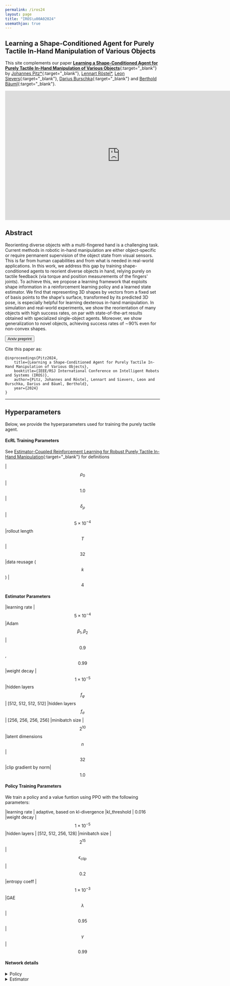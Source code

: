 ```yaml
---
permalink: /iros24
layout: page
title: "IROS\u00A02024"
usemathjax: true
---
```

## Learning a Shape-Conditioned Agent for Purely Tactile In-Hand Manipulation of Various Objects

This site complements our paper [**Learning a Shape-Conditioned Agent for Purely Tactile In-Hand Manipulation of Various Objects**](https://arxiv.org/abs/2407.18834){:target="_blank"} by
[Johannes Pitz\*](https://www.linkedin.com/in/johannes-pitz/){:target="_blank"}, [Lennart Röstel\*](https://scholar.google.com/citations?user=BPUd5h0AAAAJ&hl=en&oi=sra), [Leon Sievers](https://www.linkedin.com/in/leon-sievers/){:target="_blank"}, [Darius Burschka](https://scholar.google.com/citations?hl=en&user=y-MzVoUAAAAJ){:target="_blank"} and [Berthold Bäuml](https://scholar.google.com/citations?hl=en&user=fjvpDsEAAAAJ){:target="_blank"}.

<p align="center">
<iframe class="youtube-video" width="746" height="420" src="https://www.youtube.com/embed/aldTETxDbcU?si=mP_s1jbsa338V81j" title="YouTube video player" frameborder="0" allow="accelerometer; autoplay; clipboard-write; encrypted-media; gyroscope; picture-in-picture; web-share" allowfullscreen></iframe>
</p>

## Abstract

Reorienting diverse objects with a multi-fingered hand is a challenging task. Current methods in robotic in-hand manipulation are either object-specific or require permanent supervision of the object state from visual sensors. This is far from human capabilities and from what is needed in real-world applications. In this work, we address this gap by training shape-conditioned agents to reorient diverse objects in hand, relying purely on tactile feedback (via torque and position measurements of the fingers' joints). To achieve this, we propose a learning framework that exploits shape information in a reinforcement learning policy and a learned state estimator. We find that representing 3D shapes by vectors from a fixed set of basis points to the shape's surface, transformed by its predicted 3D pose, is especially helpful for learning dexterous in-hand manipulation. In simulation and real-world experiments, we show the reorientation of many objects with high success rates, on par with state-of-the-art results obtained with specialized single-object agents. Moreover, we show generalization to novel objects, achieving success rates of ∼90% even for non-convex shapes. 

<!-- [Open on Arxiv](https://arxiv.org/abs/2407.18834){:target="_blank"}
[button url="https://arxiv.org/abs/2407.18834"]
[Click me](https://arxiv.org/abs/2407.18834){: .btn}
<button name="button">Click me</button> -->

<button onclick="window.location.href='https://arxiv.org/abs/2407.18834';">Arxiv preprint</button>


Cite this paper as:

    @inproceedings{Pitz2024,
        title={Learning a Shape-Conditioned Agent for Purely Tactile In-Hand Manipulation of Various Objects},
        booktitle={IEEE/RSJ International Conference on Intelligent Robots and Systems (IROS)},
        author={Pitz, Johannes and Röstel, Lennart and Sievers, Leon and Burschka, Darius and Bäuml, Berthold},
        year={2024}
    }

---

## Hyperparameters
Below, we provide the hyperparameters used for training the purely tactile agent.

#### EcRL Training Parameters 
See [Estimator-Coupled Reinforcement Learning for Robust Purely Tactile In-Hand Manipulation](https://arxiv.org/abs/2311.04060){:target="_blank"} for definitions

|$$\rho_0$$ | $$1.0$$
|$$\delta_{\rho}$$ | $$5\times 10^{-4}$$
|rollout length $$T$$| $$32$$
|data reusage ($$k$$) | $$4$$

#### Estimator Parameters

|learning rate | $$5\times 10^{-4}$$
|Adam $$\beta_1, \beta_2$$ | $$0.9$$, $$0.99$$
|weight decay | $$1\times 10^{-5}$$
|hidden layers $$f_{\varphi}$$| [512, 512, 512, 512]
|hidden layers $$f_{\sigma}$$| [256, 256, 256, 256]
|minibatch size | $$2^{10}$$
|latent dimensions $$n$$| $$32$$
|clip gradient by norm| $$1.0$$


#### Policy Training Parameters 
We train a policy and a value funtion using PPO with the following parameters:

|learning rate | adaptive, based on kl-divergence
|kl_threshold | 0.016
|weight decay | $$1\times 10^{-5}$$
|hidden layers | [512, 512, 256, 128]
|minibatch size | $$2^{15}$$
|$$\epsilon_{clip}$$ | $$0.2$$
|entropy coeff | $$1\times 10^{-3}$$
|GAE $$\lambda$$ | $$0.95$$
|$$\gamma$$ | $$0.99$$


#### Network details

<details><summary>Policy</summary>
<pre><code>Network(
  (a2c_network): Network(
    (actor_mlp): D2RLNet(
      (activations): ModuleList(
        (0-3): 4 x ELU(alpha=1.0)
      )
      (linears): ModuleList(
        (0): Linear(in_features=353, out_features=512, bias=True)
        (1): Linear(in_features=865, out_features=512, bias=True)
        (2): Linear(in_features=865, out_features=256, bias=True)
        (3): Linear(in_features=609, out_features=128, bias=True)
      )
    )
    (critic_mlp): D2RLNet(
      (activations): ModuleList(
        (0-3): 4 x ELU(alpha=1.0)
      )
      (linears): ModuleList(
        (0): Linear(in_features=353, out_features=512, bias=True)
        (1): Linear(in_features=865, out_features=512, bias=True)
        (2): Linear(in_features=865, out_features=256, bias=True)
        (3): Linear(in_features=609, out_features=128, bias=True)
      )
    )
    (value): Linear(in_features=128, out_features=1, bias=True)
    (mu): Linear(in_features=128, out_features=12, bias=True)
  )
)</code></pre>
<h5>Inputs</h5>
joint pos + control error: 6 * 24 <br>
goal delta rot: 6 <br>
vec bps: 4**3 * 3 <br>
object pose: 9 <br>
uncertainty: 2 <br>
<br>
</details>

<details><summary>Estimator</summary>
<pre><code>Network(
  (encoder): MLP(
    (model): Sequential(
      (0): Linear(in_features=144, out_features=512, bias=True)
      (1): ReLU()
      (2): Linear(in_features=512, out_features=512, bias=True)
      (3): ReLU()
      (4): Linear(in_features=512, out_features=512, bias=True)
      (5): ReLU()
      (6): Linear(in_features=512, out_features=512, bias=True)
      (7): ReLU()
      (8): Linear(in_features=512, out_features=32, bias=True)
    )
  )
  (transition_model): MLP(
    (model): Sequential(
      (0): Linear(in_features=265, out_features=512, bias=True)
      (1): ReLU()
      (2): Linear(in_features=512, out_features=512, bias=True)
      (3): ReLU()
      (4): Linear(in_features=512, out_features=512, bias=True)
      (5): ReLU()
      (6): Linear(in_features=512, out_features=512, bias=True)
      (7): ReLU()
      (8): Linear(in_features=512, out_features=38, bias=True)
    )
  )
  (sigma_net): MLP(
    (model): Sequential(
      (0): Linear(in_features=32, out_features=256, bias=True)
      (1): ReLU()
      (2): Linear(in_features=256, out_features=256, bias=True)
      (3): ReLU()
      (4): Linear(in_features=256, out_features=256, bias=True)
      (5): ReLU()
      (6): Linear(in_features=256, out_features=256, bias=True)
      (7): ReLU()
      (8): Linear(in_features=256, out_features=2, bias=True)
    )
  )
)</code></pre>
<h5>Encoder input</h5>
joint pos + control error: 6 * 24 <br>
<h5>Transition_model input</h5>
encoder out: 32 <br>
latent: 32 <br>
vec bps: 4**3 * 3 <br>
object pose: 9 <br>
<h5>Transition_model output</h5>
latent: 32 <br>
delta pos: 3 <br>
delta rot: 3 <br>
<h5>Sigma_net input</h5>
latent: 32 <br>
<br>
</details>

